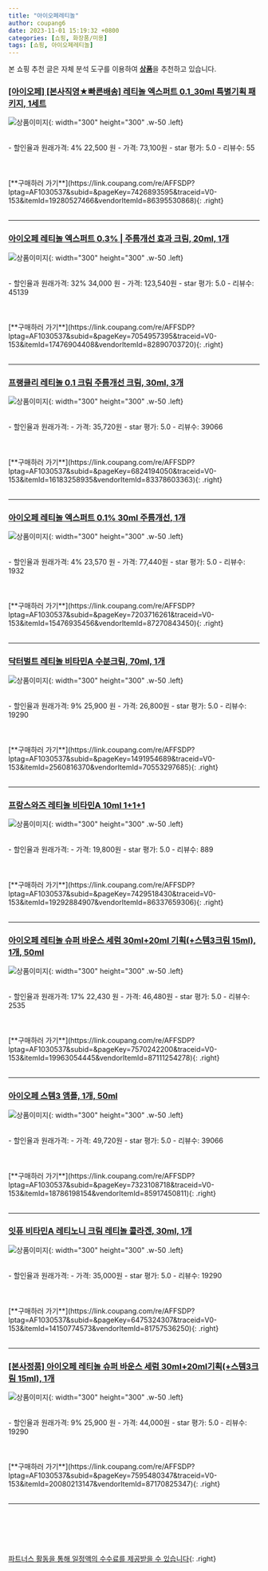```yaml
---
title: "아이오페레티놀"
author: coupang6
date: 2023-11-01 15:19:32 +0800
categories: [쇼핑, 화장품/미용]
tags: [쇼핑, 아이오페레티놀]
---
```


본 쇼핑 추천 글은 자체 분석 도구를 이용하여 [**상품**](https://link.coupang.com/a/bao1ui)을 추천하고 있습니다.

### [[아이오페] [본사직영★빠른배송] 레티놀 엑스퍼트 0.1_30ml 특별기획 패키지, 1세트](https://link.coupang.com/re/AFFSDP?lptag=AF1030537&subid=&pageKey=7426893595&traceid=V0-153&itemId=19280527466&vendorItemId=86395530868)

![상품이미지](https://thumbnail9.coupangcdn.com/thumbnails/remote/230x230ex/image/vendor_inventory/8bce/96e6c7eff09bbbc03f09171f350f431ee1c73c62f6462f30002e3fb0ed64.jpg){: width="300" height="300" .w-50 .left}


<br>
- 할인율과 원래가격: 4%  22,500   원
- 가격: 73,100원
- star 평가: 5.0
- 리뷰수: 55
<br>
<br>
<br>
<br>
[**구매하러 가기**](https://link.coupang.com/re/AFFSDP?lptag=AF1030537&subid=&pageKey=7426893595&traceid=V0-153&itemId=19280527466&vendorItemId=86395530868){: .right}
<br>
<br>

---

### [아이오페 레티놀 엑스퍼트 0.3% | 주름개선 효과 크림, 20ml, 1개](https://link.coupang.com/re/AFFSDP?lptag=AF1030537&subid=&pageKey=7054957395&traceid=V0-153&itemId=17476904408&vendorItemId=82890703720)

![상품이미지](https://thumbnail10.coupangcdn.com/thumbnails/remote/230x230ex/image/vendor_inventory/9f42/0e578b1dbcd4e1e27435ed1f0d18534e6b2b9d84e26a186fe3e67c5c9e43.PNG){: width="300" height="300" .w-50 .left}


<br>
- 할인율과 원래가격: 32%  34,000   원
- 가격: 123,540원
- star 평가: 5.0
- 리뷰수: 45139
<br>
<br>
<br>
<br>
[**구매하러 가기**](https://link.coupang.com/re/AFFSDP?lptag=AF1030537&subid=&pageKey=7054957395&traceid=V0-153&itemId=17476904408&vendorItemId=82890703720){: .right}
<br>
<br>

---

### [프랭클리 레티놀 0.1 크림 주름개선 크림, 30ml, 3개](https://link.coupang.com/re/AFFSDP?lptag=AF1030537&subid=&pageKey=6824194050&traceid=V0-153&itemId=16183258935&vendorItemId=83378603363)

![상품이미지](https://thumbnail7.coupangcdn.com/thumbnails/remote/230x230ex/image/vendor_inventory/bed9/0873030cfff09fa2c4f2cc84df7a91a0fc5c0d7e113334f069ddb86039f8.png){: width="300" height="300" .w-50 .left}


<br>
- 할인율과 원래가격: 
- 가격: 35,720원
- star 평가: 5.0
- 리뷰수: 39066
<br>
<br>
<br>
<br>
[**구매하러 가기**](https://link.coupang.com/re/AFFSDP?lptag=AF1030537&subid=&pageKey=6824194050&traceid=V0-153&itemId=16183258935&vendorItemId=83378603363){: .right}
<br>
<br>

---

### [아이오페 레티놀 엑스퍼트 0.1% 30ml 주름개선, 1개](https://link.coupang.com/re/AFFSDP?lptag=AF1030537&subid=&pageKey=7203716261&traceid=V0-153&itemId=15476935456&vendorItemId=87270843450)

![상품이미지](https://thumbnail6.coupangcdn.com/thumbnails/remote/230x230ex/image/vendor_inventory/2553/9224d14fa8eaf66594c87aa3ca0ad1b0b60c9748b3e45fd54fcfc742625b.JPG){: width="300" height="300" .w-50 .left}


<br>
- 할인율과 원래가격: 4%  23,570   원
- 가격: 77,440원
- star 평가: 5.0
- 리뷰수: 1932
<br>
<br>
<br>
<br>
[**구매하러 가기**](https://link.coupang.com/re/AFFSDP?lptag=AF1030537&subid=&pageKey=7203716261&traceid=V0-153&itemId=15476935456&vendorItemId=87270843450){: .right}
<br>
<br>

---

### [닥터벌트 레티놀 비타민A 수분크림, 70ml, 1개](https://link.coupang.com/re/AFFSDP?lptag=AF1030537&subid=&pageKey=1491954689&traceid=V0-153&itemId=2560816370&vendorItemId=70553297685)

![상품이미지](https://thumbnail10.coupangcdn.com/thumbnails/remote/230x230ex/image/retail/images/314735528025864-0078a485-713e-45c0-af98-ed67cd39ed8c.jpg){: width="300" height="300" .w-50 .left}


<br>
- 할인율과 원래가격: 9%  25,900   원
- 가격: 26,800원
- star 평가: 5.0
- 리뷰수: 19290
<br>
<br>
<br>
<br>
[**구매하러 가기**](https://link.coupang.com/re/AFFSDP?lptag=AF1030537&subid=&pageKey=1491954689&traceid=V0-153&itemId=2560816370&vendorItemId=70553297685){: .right}
<br>
<br>

---

### [프랑스와즈 레티놀 비타민A 10ml 1+1+1](https://link.coupang.com/re/AFFSDP?lptag=AF1030537&subid=&pageKey=7429518430&traceid=V0-153&itemId=19292884907&vendorItemId=86337659306)

![상품이미지](https://thumbnail7.coupangcdn.com/thumbnails/remote/230x230ex/image/vendor_inventory/f725/691ee8b24ef9833375f8451134b1406755a5b19eb99a2ae83655a8b76cc4.jpg){: width="300" height="300" .w-50 .left}


<br>
- 할인율과 원래가격: 
- 가격: 19,800원
- star 평가: 5.0
- 리뷰수: 889
<br>
<br>
<br>
<br>
[**구매하러 가기**](https://link.coupang.com/re/AFFSDP?lptag=AF1030537&subid=&pageKey=7429518430&traceid=V0-153&itemId=19292884907&vendorItemId=86337659306){: .right}
<br>
<br>

---

### [아이오페 레티놀 슈퍼 바운스 세럼 30ml+20ml 기획(+스템3크림 15ml), 1개, 50ml](https://link.coupang.com/re/AFFSDP?lptag=AF1030537&subid=&pageKey=7570242200&traceid=V0-153&itemId=19963054445&vendorItemId=87111254278)

![상품이미지](https://thumbnail7.coupangcdn.com/thumbnails/remote/230x230ex/image/vendor_inventory/35cc/7713bf85031c53e7c734c7e27c2a2ddb6de007fbf5a49ec22997f4bdeaff.PNG){: width="300" height="300" .w-50 .left}


<br>
- 할인율과 원래가격: 17%  22,430   원
- 가격: 46,480원
- star 평가: 5.0
- 리뷰수: 2535
<br>
<br>
<br>
<br>
[**구매하러 가기**](https://link.coupang.com/re/AFFSDP?lptag=AF1030537&subid=&pageKey=7570242200&traceid=V0-153&itemId=19963054445&vendorItemId=87111254278){: .right}
<br>
<br>

---

### [아이오페 스템3 앰플, 1개, 50ml](https://link.coupang.com/re/AFFSDP?lptag=AF1030537&subid=&pageKey=7323108718&traceid=V0-153&itemId=18786198154&vendorItemId=85917450811)

![상품이미지](https://thumbnail7.coupangcdn.com/thumbnails/remote/230x230ex/image/retail/images/2023/05/09/17/3/6dc9118d-9932-495b-9db1-1d11315cab64.jpg){: width="300" height="300" .w-50 .left}


<br>
- 할인율과 원래가격: 
- 가격: 49,720원
- star 평가: 5.0
- 리뷰수: 39066
<br>
<br>
<br>
<br>
[**구매하러 가기**](https://link.coupang.com/re/AFFSDP?lptag=AF1030537&subid=&pageKey=7323108718&traceid=V0-153&itemId=18786198154&vendorItemId=85917450811){: .right}
<br>
<br>

---

### [잇퓨 비타민A 레티노니 크림 레티놀 콜라겐, 30ml, 1개](https://link.coupang.com/re/AFFSDP?lptag=AF1030537&subid=&pageKey=6475324307&traceid=V0-153&itemId=14150774573&vendorItemId=81757536250)

![상품이미지](https://thumbnail6.coupangcdn.com/thumbnails/remote/230x230ex/image/vendor_inventory/e19b/f1ad1e4a6a3aec1021196648f2d7ef7b02b53354f480789710136f4be62e.jpg){: width="300" height="300" .w-50 .left}


<br>
- 할인율과 원래가격: 
- 가격: 35,000원
- star 평가: 5.0
- 리뷰수: 19290
<br>
<br>
<br>
<br>
[**구매하러 가기**](https://link.coupang.com/re/AFFSDP?lptag=AF1030537&subid=&pageKey=6475324307&traceid=V0-153&itemId=14150774573&vendorItemId=81757536250){: .right}
<br>
<br>

---

### [[본사정품] 아이오페 레티놀 슈퍼 바운스 세럼 30ml+20ml기획(+스템3크림 15ml), 1개](https://link.coupang.com/re/AFFSDP?lptag=AF1030537&subid=&pageKey=7595480347&traceid=V0-153&itemId=20080213147&vendorItemId=87170825347)

![상품이미지](https://thumbnail6.coupangcdn.com/thumbnails/remote/230x230ex/image/vendor_inventory/fc37/fa9900890767f662a8183bb49c1b63b2093f376d6ed6029b18b849779be7.png){: width="300" height="300" .w-50 .left}


<br>
- 할인율과 원래가격: 9%  25,900   원
- 가격: 44,000원
- star 평가: 5.0
- 리뷰수: 19290
<br>
<br>
<br>
<br>
[**구매하러 가기**](https://link.coupang.com/re/AFFSDP?lptag=AF1030537&subid=&pageKey=7595480347&traceid=V0-153&itemId=20080213147&vendorItemId=87170825347){: .right}
<br>
<br>

---
<br><br><br><br><br> [파트너스 활동을 통해 일정액의 수수료를 제공받을 수 있습니다](https://link.coupang.com/a/bao1ui){: .right}